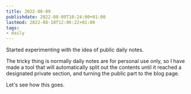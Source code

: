 ```yaml
---
title: 2022-08-09
publishdate: 2022-08-09T10:24:00+01:00
lastmod: 2022-08-10T12:06:22+01:00
tags: 
- daily
---
```








Started experimenting with the idea of public daily notes.



The tricky thing is normally daily notes are for personal use only, so I have made a tool that will automatically split out the contents until it reached a designated private section, and turning the public part to the blog page.



Let's see how this goes.



